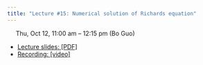 ```yaml
---
title: "Lecture #15: Numerical solution of Richards equation"
---
```


&nbsp;&nbsp;&nbsp;&nbsp;&nbsp;Thu, Oct 12, 11:00 am – 12:15 pm (Bo Guo)

- [Lecture slides: [PDF]](../assets/lecture_slides/Lecture_15_(10-12-2023).pdf) 
- [Recording: [video]](https://arizona.zoom.us/rec/share/hwySQG4ZQ_GZSR06hd3buXlP5B5OgKfU0h5KSuI77vs-a8ywby1y0X0rD-rHddVp.SriLSnwp1I72kx4i)
